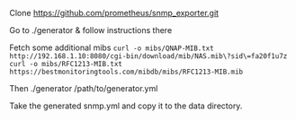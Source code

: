 Clone https://github.com/prometheus/snmp_exporter.git

Go to ./generator & follow instructions there

Fetch some additional mibs
`curl -o mibs/QNAP-MIB.txt http://192.168.1.10:8080/cgi-bin/download/mib/NAS.mib\?sid\=fa20f1u7z`
`curl -o mibs/RFC1213-MIB.txt https://bestmonitoringtools.com/mibdb/mibs/RFC1213-MIB.mib`

Then ./generator /path/to/generator.yml

Take the generated snmp.yml and copy it to the data directory.